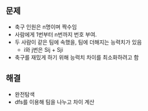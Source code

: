 ## 문제
- 축구 인원은 n명이며 짝수임
- 사람에게 1번부터 n번까지 번호 부여.
- 두 사람이 같은 팀에 속했을, 팀에 더해지는 능력치가 있음
  - i와 j번은 Sij + Sji
- 축구를 재밌게 하기 위해 능력치 차이를 최소화하려고 함

## 해결
- 완전탐색 
- dfs를 이용해 팀을 나누고 차이 계산
